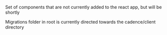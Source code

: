 Set of components that are not currently added to the react app, but will be shortly

Migrations folder in root is currently directed towards the cadence/client directory